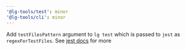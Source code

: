 ```yaml
---
'@lg-tools/test': minor
'@lg-tools/cli': minor
---
```


Add `testFilesPattern` argument to `lg test` which is passed to `jest` as `regexForTestFiles`. See [jest docs](https://jestjs.io/docs/cli#jest-regexfortestfiles) for more 
